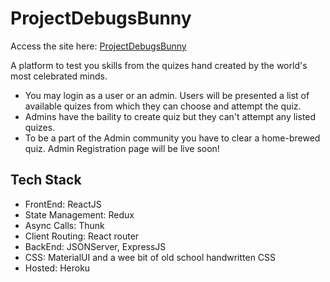 # ProjectDebugsBunny

Access the site here: [ProjectDebugsBunny](https://projectdebugsbunny.herokuapp.com)

A platform to test you skills from the quizes hand created by the world's most celebrated minds.

-   You may login as a user or an admin. Users will be presented a list of available quizes from which they can choose and attempt
    the quiz.
-   Admins have the baility to create quiz but they can't attempt any listed quizes.
-   To be a part of the Admin community you have to clear a home-brewed quiz. Admin Registration page will be live soon!

## Tech Stack

-   FrontEnd: ReactJS
-   State Management: Redux
-   Async Calls: Thunk
-   Client Routing: React router
-   BackEnd: JSONServer, ExpressJS
-   CSS: MaterialUI and a wee bit of old school handwritten CSS
-   Hosted: Heroku
